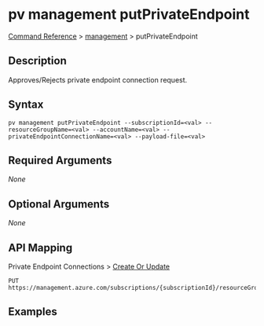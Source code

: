 # pv management putPrivateEndpoint
[Command Reference](../../../README.md#command-reference) > [management](./main.md) > putPrivateEndpoint

## Description
Approves/Rejects private endpoint connection request.

## Syntax
```
pv management putPrivateEndpoint --subscriptionId=<val> --resourceGroupName=<val> --accountName=<val> --privateEndpointConnectionName=<val> --payload-file=<val>
```

## Required Arguments
*None*

## Optional Arguments
*None*

## API Mapping
Private Endpoint Connections > [Create Or Update](https://docs.microsoft.com/en-us/rest/api/purview/private-endpoint-connections/create-or-update)
```
PUT https://management.azure.com/subscriptions/{subscriptionId}/resourceGroups/{resourceGroupName}/providers/Microsoft.Purview/accounts/{accountName}/privateEndpointConnections/{privateEndpointConnectionName}
```

## Examples
```powershell

```